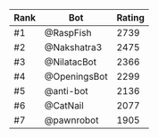 Rank|Bot|Rating
---|---|---
#1|@RaspFish|2739
#2|@Nakshatra3|2475
#3|@NilatacBot|2366
#4|@OpeningsBot|2299
#5|@anti-bot|2136
#6|@CatNail|2077
#7|@pawnrobot|1905
